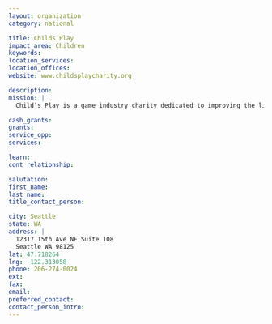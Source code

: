 ```yaml
---
layout: organization
category: national

title: Childs Play
impact_area: Children
keywords: 
location_services: 
location_offices: 
website: www.childsplaycharity.org

description: 
mission: |
  Child’s Play is a game industry charity dedicated to improving the lives of children with toys and games in our network of over 60 hospitals worldwide. In five short years, you as a community have answered the call and come together to raise millions of dollars.

cash_grants: 
grants: 
service_opp: 
services: 

learn: 
cont_relationship: 

salutation: 
first_name: 
last_name: 
title_contact_person: 

city: Seattle
state: WA
address: |
  12317 15th Ave NE Suite 108  
  Seattle WA 98125
lat: 47.718264
lng: -122.313058
phone: 206-274-0024
ext: 
fax: 
email: 
preferred_contact: 
contact_person_intro: 
---
```

